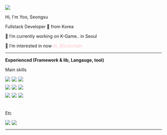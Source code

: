 <a href="https://hits.seeyoufarm.com"><img src="https://hits.seeyoufarm.com/api/count/incr/badge.svg?url=https%3A%2F%2Fgithub.com%2Fwinuss%2Fhit-counter&count_bg=%2379C83D&title_bg=%23555555&icon=&icon_color=%23E7E7E7&title=hits&edge_flat=true"/></a>
<p>
Hi, I'm Yoo, Seongsu

Fullstack Developer 🚀 from Korea

🔭 I’m currently working on K-Game.. in Seoul

🌱 I’m interested in now <span style="color: pink"> AI, Blockchain</span>
</p>

---

<strong> Experienced (Framework & lib, Langauge, tool) </strong> <br/>

Main skills

<div style="display: flex; gap: 5px; margin-bottom: 10px;">
  <img src="https://img.shields.io/badge/angular-%23DD0031.svg?style=for-the-badge&logo=angular&logoColor=white"/>
  <img src="https://img.shields.io/badge/next.js-20232A?style=flat-square&logo=next.js&logoColor=fffffff"/>
  <img src="https://img.shields.io/badge/Node.js-43853D?style=flat-square&logo=node.js&logoColor=white"/>
</div>
<div style="display: flex; gap: 5px; margin-bottom: 10px;">
  <img src="https://img.shields.io/badge/HTML5-E34F26?style=flat-square&logo=html5&logoColor=white"/>
  <img src="https://img.shields.io/badge/Sass-CC6699?style=flat-square&logo=sass&logoColor=white"/>
  <img src="https://img.shields.io/badge/CSS3-1572B6?style=flat-square&logo=css3&logoColor=white"/>
</div>
<div style="display: flex; gap: 5px; margin-bottom: 10px;">
  <img src="https://img.shields.io/badge/TypeScript-3178C6?style=flat-square&logo=TypeScript&logoColor=white"/>
  <img src="https://img.shields.io/badge/JavaScript-F7DF1E?style=flat-square&logo=javascript&logoColor=white"/>
  <img src="https://img.shields.io/badge/c%23-%23239120.svg?style=for-the-badge&logo=c-sharp&logoColor=white"/>
</div><br/>

Etc

<div style="display: flex; gap: 5px; margin-bottom: 10px;">
  <img src="https://img.shields.io/badge/python-3670A0?style=for-the-badge&logo=python&logoColor=ffdd54"/>
  <img src="https://img.shields.io/badge/AWS-232F3E?style=flat-square&logo=AmazonAws&logoColor=black"/>
</div>

---
